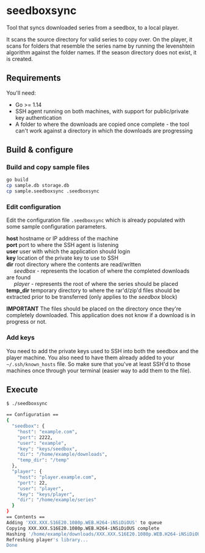 # seedboxsync

Tool that syncs downloaded series from a seedbox, to a local player.

It scans the source directory for valid series to copy over. On the player, it scans for folders that resemble the series name by running the levenshtein algorithm against the folder names. If the season directory does not exist, it is created.

## Requirements

You'll need:

* Go >= 1.14
* SSH agent running on both machines, with support for public/private key authentication
* A folder to where the downloads are copied once complete - the tool can't work against a directory in which the downloads are progressing

## Build & configure

### Build and copy sample files

```bash
go build
cp sample.db storage.db
cp sample.seedboxsync .seedboxsync
```

### Edit configuration

Edit the configuration file `.seedboxsync` which is already populated with some sample configuration parameters.

**host** hostname or IP address of the machine<br/>
**port** port to where the SSH agent is listening<br/>
**user** user with which the application should login<br/>
**key** location of the private key to use to SSH<br/>
**dir** root directory where the contents are read/written<br/>
&nbsp;&nbsp;&nbsp;&nbsp;&nbsp;*seedbox* - represents the location of where the completed downloads are found<br/>
&nbsp;&nbsp;&nbsp;&nbsp;&nbsp;*player* - represents the root of where the series should be placed<br/>
**temp_dir** temporary directory to where the rar'd/zip'd files should be extracted prior to be transferred (only applies to the *seedbox* block)

**IMPORTANT** The files should be placed on the directory once they're completely downloaded. This application does not know if a download is in progress or not.

### Add keys

You need to add the private keys used to SSH into both the seedbox and the player machine. You also need to have them already added to your `~/.ssh/known_hosts` file. So make sure that you've at least SSH'd to those machines once through your terminal (easier way to add them to the file).

## Execute

```bash
$ ./seedboxsync

== Configuration ==
{
  "seedbox": {
    "host": "example.com",
    "port": 2222,
    "user": "example",
    "key": "keys/seedbox",
    "dir": "/home/example/downloads",
    "temp_dir": "/temp"
  },
  "player": {
    "host": "player.example.com",
    "port": 22,
    "user": "player",
    "key": "keys/player",
    "dir": "/home/example/series"
  }
}
== Contents ==
Adding 'XXX.XXX.S16E20.1080p.WEB.H264-iNSiDiOUS' to queue
Copying XXX.XXX.S16E20.1080p.WEB.H264-iNSiDiOUS complete
Hashing '/home/example/downloads/XXX.XXX.S16E20.1080p.WEB.H264-iNSiDiOUS/'
Refreshing player's library...
Done
```
